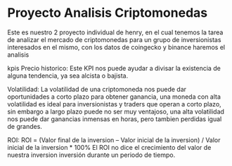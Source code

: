 # Proyecto Analisis Criptomonedas

Este es nuestro 2 proyecto individual de henry, en el cual tenemos la tarea de analizar el mercado de criptomonedas para un grupo de inversionistas interesados en el mismo, con los datos de coingecko y binance haremos el analisis




kpis
Precio historico:
Este KPI nos puede ayudar a divisar la existencia de alguna tendencia, ya sea alcista o bajista.

Volatilidad:
La volatilidad de una criptomoneda nos puede dar oportunidades a corto plazo para obtener ganancia, una moneda con alta volatilidad es ideal para inversionistas y traders que operan a corto plazo, sin embargo a largo plazo puede no ser muy ventajoso, una alta volatilidad nos puede dar ganancias inmensas en horas, pero tambien perdidas igual de grandes.

ROI:
ROI = (Valor final de la inversion – Valor inicial de la inversion) / Valor inicial de la inversion * 100%
El ROI no dice el crecimiento del valor de nuestra inversion inversión durante un periodo de tiempo.
